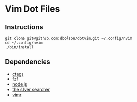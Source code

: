 # Vim Dot Files

## Instructions

```
git clone git@github.com:dbolson/dotvim.git ~/.config/nvim
cd ~/.config/nvim
./bin/install
```

## Dependencies

* [ctags](https://github.com/universal-ctags/ctags)
* [fzf](https://github.com/junegunn/fzf)
* [node.js](https://nodejs.org/en/)
* [the silver searcher](https://github.com/ggreer/the_silver_searcher)
* [vimr](http://vimr.org/)
